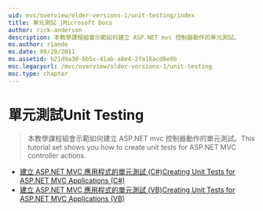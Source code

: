 ```yaml
---
uid: mvc/overview/older-versions-1/unit-testing/index
title: 單元測試 |Microsoft Docs
author: rick-anderson
description: 本教學課程組會示範如何建立 ASP.NET mvc 控制器動作的單元測試。
ms.author: riande
ms.date: 09/28/2011
ms.assetid: b21d9a30-6b5c-41ab-a8e4-2fa18acd8e9b
msc.legacyurl: /mvc/overview/older-versions-1/unit-testing
msc.type: chapter
---
```

<a name="unit-testing"></a><span data-ttu-id="44830-103">單元測試</span><span class="sxs-lookup"><span data-stu-id="44830-103">Unit Testing</span></span>
====================
> <span data-ttu-id="44830-104">本教學課程組會示範如何建立 ASP.NET mvc 控制器動作的單元測試。</span><span class="sxs-lookup"><span data-stu-id="44830-104">This tutorial set shows you how to create unit tests for ASP.NET MVC controller actions.</span></span>


- [<span data-ttu-id="44830-105">建立 ASP.NET MVC 應用程式的單元測試 (C#)</span><span class="sxs-lookup"><span data-stu-id="44830-105">Creating Unit Tests for ASP.NET MVC Applications (C#)</span></span>](creating-unit-tests-for-asp-net-mvc-applications-cs.md)
- [<span data-ttu-id="44830-106">建立 ASP.NET MVC 應用程式的單元測試 (VB)</span><span class="sxs-lookup"><span data-stu-id="44830-106">Creating Unit Tests for ASP.NET MVC Applications (VB)</span></span>](creating-unit-tests-for-asp-net-mvc-applications-vb.md)
